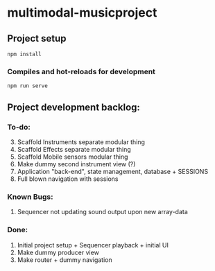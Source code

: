 # multimodal-musicproject

## Project setup
```
npm install
```

### Compiles and hot-reloads for development
```
npm run serve
```

## Project development backlog:

### To-do:
3. Scaffold Instruments separate modular thing
4. Scaffold Effects separate modular thing
5. Scaffold Mobile sensors modular thing
2. Make dummy second instrument view (?)
6. Application "back-end", state management, database + SESSIONS
7. Full blown navigation with sessions

### Known Bugs:
1. Sequencer not updating sound output upon new array-data

### Done: 
1. Initial project setup + Sequencer playback + initial UI
1. Make dummy producer view
3. Make router + dummy navigation
